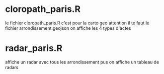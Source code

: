 cloropath_paris.R
================

le fichier cloropath_paris.R c'est pour la carto geo
 attention il te faut le fichier arrondissement.geojson
on affiche les 4 types d'actes

radar_paris.R
================

affiche un radar avec tous les arrondissement
pus on affiche un tableau de radars
